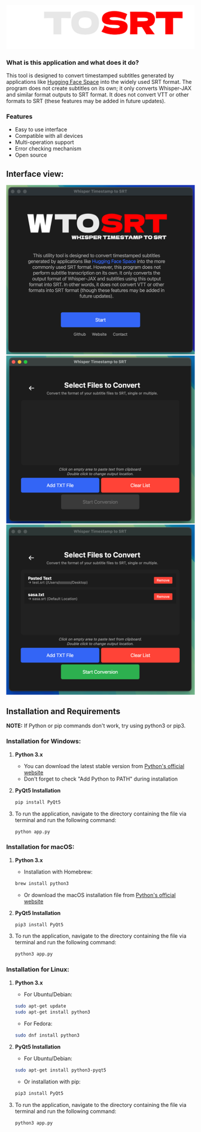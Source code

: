 ![Banner](banner.png)
### What is this application and what does it do?
This tool is designed to convert timestamped subtitles generated by applications like [Hugging Face Space](https://huggingface.co/spaces/sanchit-gandhi/whisper-jax) into the widely used SRT format. The program does not create subtitles on its own; it only converts Whisper-JAX and similar format outputs to SRT format. It does not convert VTT or other formats to SRT (these features may be added in future updates).

### Features
- Easy to use interface
- Compatible with all devices
- Multi-operation support
- Error checking mechanism
- Open source

## Interface view:

![Application Interface](images/1.png)
![Example Usage](images/2.png)
![Result Screen](images/3.png)

## Installation and Requirements

**NOTE:** If Python or pip commands don't work, try using python3 or pip3.

### Installation for Windows:
1. **Python 3.x**
   - You can download the latest stable version from [Python's official website](https://www.python.org/downloads/)
   - Don't forget to check "Add Python to PATH" during installation

2. **PyQt5 Installation**
   ```bash
   pip install PyQt5
   ```

3. To run the application, navigate to the directory containing the file via terminal and run the following command:
   ```bash
   python app.py
   ```

### Installation for macOS:
1. **Python 3.x**
   - Installation with Homebrew:
   ```bash
   brew install python3
   ```
   - Or download the macOS installation file from [Python's official website](https://www.python.org/downloads/)

2. **PyQt5 Installation**
   ```bash
   pip3 install PyQt5
   ```

3. To run the application, navigate to the directory containing the file via terminal and run the following command:
   ```bash
   python3 app.py
   ```

### Installation for Linux:
1. **Python 3.x**
   - For Ubuntu/Debian:
   ```bash
   sudo apt-get update
   sudo apt-get install python3
   ```
   - For Fedora:
   ```bash
   sudo dnf install python3
   ```

2. **PyQt5 Installation**
   - For Ubuntu/Debian:
   ```bash
   sudo apt-get install python3-pyqt5
   ```
   - Or installation with pip:
   ```bash
   pip3 install PyQt5
   ```

3. To run the application, navigate to the directory containing the file via terminal and run the following command:
   ```bash
   python3 app.py
   ```